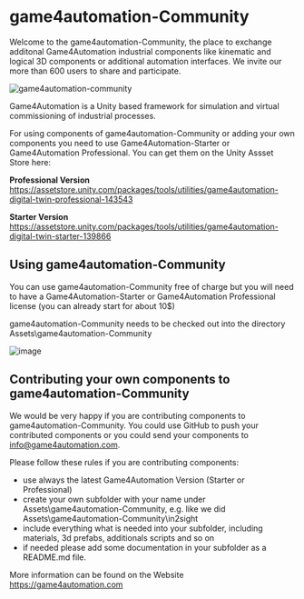 # game4automation-Community


Welcome to the game4automation-Community, the place to exchange additonal Game4Automation industrial components like kinematic and logical 3D components or additional automation interfaces. We invite our more than 600 users to share and participate.

![game4automation-community](https://user-images.githubusercontent.com/48594799/136356789-886016ef-77b3-4d90-b9ff-dbb70d919fbb.png)

Game4Automation is a Unity based framework for simulation and virtual commissioning of industrial processes.

For using components of game4automation-Community or adding your own components you need to use Game4Automation-Starter or Game4Automation Professional. You can get them on the Unity Assset Store here:

**Professional Version**
https://assetstore.unity.com/packages/tools/utilities/game4automation-digital-twin-professional-143543

**Starter Version**
https://assetstore.unity.com/packages/tools/utilities/game4automation-digital-twin-starter-139866

## Using game4automation-Community

You can use game4automation-Community free of charge but you will need to have a Game4Automation-Starter or Game4Automation Professional license (you can already start for about 10$)

game4automation-Community needs to be checked out into the directory Assets\game4automation-Community

![image](https://user-images.githubusercontent.com/48594799/136353247-0e988025-9b47-433b-9669-0075a244e6cf.png)



## Contributing your own components to game4automation-Community

We would be very happy if you are contributing components to game4automation-Community. You could use GitHub to push your contributed components or you could send your components to info@game4automation.com.

Please follow these rules if you are contributing components:
- use always the latest Game4Automation Version (Starter or Professional)
- create your own subfolder with your name under Assets\game4automation-Community, e.g. like we did Assets\game4automation-Community\in2sight
- include everything what is needed into your subfolder, including materials, 3d prefabs, additionals scripts and so on 
- if needed please add some documentation in your subfolder as a README.md file.

More information can be found on the Website https://game4automation.com
